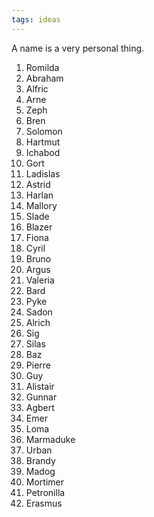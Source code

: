 ```yaml
---
tags: ideas
---
```

A name is a very personal thing.
<ol>
<li>Romilda</li>
<li>Abraham</li>
<li>Alfric</li>
<li>Arne</li>
<li>Zeph</li>
<li>Bren</li>
<li>Solomon</li>
<li>Hartmut</li>
<li>Ichabod</li>
<li>Gort</li>
<li>Ladislas</li>
<li>Astrid</li>
<li>Harlan</li>
<li>Mallory</li>
<li>Slade</li>
<li>Blazer</li>
<li>Fiona</li>
<li>Cyril</li>
<li>Bruno</li>
<li>Argus</li>
<li>Valeria</li>
<li>Bard</li>
<li>Pyke</li>
<li>Sadon</li>
<li>Alrich</li>
<li>Sig</li>
<li>Silas</li>
<li>Baz</li>
<li>Pierre</li>
<li>Guy</li>
<li>Alistair</li>
<li>Gunnar</li>
<li>Agbert</li>
<li>Emer</li>
<li>Loma</li>
<li>Marmaduke</li>
<li>Urban</li>
<li>Brandy</li>
<li>Madog</li>
<li>Mortimer</li>
<li>Petronilla</li>
<li>Erasmus </li>

</ol>
